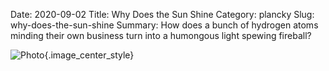 Date: 2020-09-02
Title: Why Does the Sun Shine 
Category: plancky
Slug: why-does-the-sun-shine
Summary: How does a bunch of hydrogen atoms minding their own business turn into a humongous light spewing fireball?

![Photo]({attach}/assets/plancky/2020/why-does-the-sun-shine.png){.image_center_style}
